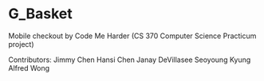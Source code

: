 # G_Basket
Mobile checkout by Code Me Harder (CS 370 Computer Science Practicum project)

Contributors:
  Jimmy Chen
  Hansi Chen
  Janay DeVillasee
  Seoyoung Kyung
  Alfred Wong
  
